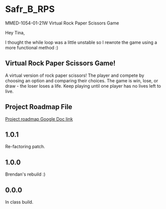 # Safr_B_RPS

MMED-1054-01-21W Virtual Rock Paper Scissors Game

Hey Tina,

I thought the while loop was a little unstable so I rewrote the game using a more functional method :)


## Virtual Rock Paper Scissors Game!

A virtual version of rock paper scissors! The player and compete by choosing an option and comparing their choices. The game is win, lose, or draw - the loser loses a life. Keep playing until one player has no lives left to live.

## Project Roadmap File

[Project roadmap Google Doc link](https://docs.google.com/document/d/15gKnuETX0Z-GodusE8Luvbn65flAFX-6kmnsh3VmR3o/edit?usp=sharing)

## 1.0.1

Re-factoring patch.

## 1.0.0

Brendan's rebuild :)

## 0.0.0

In class build.